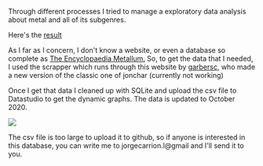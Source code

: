 Through different processes I tried to manage a exploratory data analysis about metal and all of its subgenres.

Here's the [result](https://datastudio.google.com/s/mStoZ_KrrJc)

As I far as I concern, I don't know a website, or even a database so complete as [The Encyclopaedia Metallum.](metal-archives.com) 
So, to get the data that I needed, I used the scrapper which runs through this website by [garbersc](https://github.com/garbersc/Metal-History-Data-Analysis), who made a new version of the classic one of jonchar (currently not working)

Once I get that data I cleaned up with SQLite and upload the csv file to Datastudio to get the dynamic graphs. The data is updated to October 2020.

![](https://user-images.githubusercontent.com/44582985/95865275-c782de80-0d66-11eb-8785-08f690ed216c.png)

The csv file is too large to upload it to github, so if anyone is interested in this database, you can write me to jorgecarrion.l@gmail and I'll send it to you.





